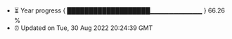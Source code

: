 - ⏳ Year progress { ███████████████████▁▁▁▁▁▁▁▁▁▁▁ } 66.26 %
- ⏰ Updated on Tue, 30 Aug 2022 20:24:39 GMT

